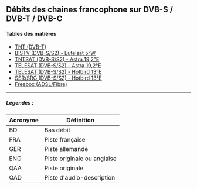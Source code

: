 ## Débits des chaines francophone sur DVB-S / DVB-T / DVB-C

#### Tables des matières

  * [TNT (DVB-T)](tnt.md)
  * [BISTV (DVB-S/S2) - Eutelsat 5°W](bistvEutelsat.md)
  * [TNTSAT (DVB-S/S2) - Astra 19,2°E](tntsatAstra.md)
  * [TELESAT (DVB-S/S2) - Astra 19,2°E](telesatAstra.md)
  * [TELESAT (DVB-S/S2) - Hotbird 13°E](telesatHotbird.md)
  * [SSR/SRG (DVB-S/S2) - Hotbird 13°E](ssrsrgHotbird.md)
  * [Freebox (ADSL/Fibre)](freebox.md)

----------

##### Légendes :

Acronyme | Définition
-------- | ----------
BD | Bas débit
FRA | Piste française
GER | Piste allemande
ENG | Piste originale ou anglaise
QAA | Piste originale
QAD | Piste d'audio-description
